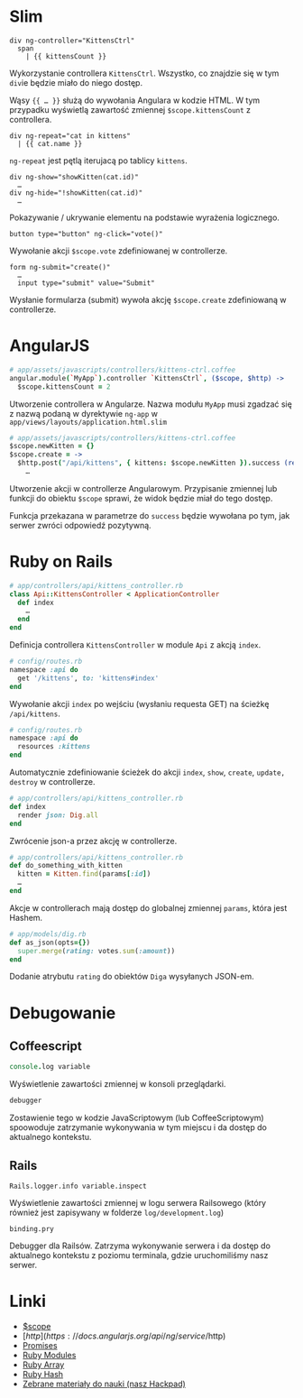 # Slim
```slim
div ng-controller="KittensCtrl"
  span
    | {{ kittensCount }}
```

Wykorzystanie controllera `KittensCtrl`. Wszystko, co znajdzie się w tym `div`ie będzie miało do niego dostęp.

Wąsy `{{ … }}` służą do wywołania Angulara w kodzie HTML. W tym przypadku wyświetlą zawartość zmiennej `$scope.kittensCount` z controllera.

```slim
div ng-repeat="cat in kittens"
  | {{ cat.name }}
```

`ng-repeat` jest pętlą iterujacą po tablicy `kittens`.

```slim
div ng-show="showKitten(cat.id)"
  …
div ng-hide="!showKitten(cat.id)"
  …
```

Pokazywanie / ukrywanie elementu na podstawie wyrażenia logicznego.

```slim
button type="button" ng-click="vote()"
```

Wywołanie akcji `$scope.vote` zdefiniowanej w controllerze.

```slim
form ng-submit="create()"
  …
  input type="submit" value="Submit"
```
Wysłanie formularza (submit) wywoła akcję `$scope.create` zdefiniowaną w controllerze.

# AngularJS
```coffee
# app/assets/javascripts/controllers/kittens-ctrl.coffee
angular.module(`MyApp`).controller `KittensCtrl`, ($scope, $http) ->
  $scope.kittensCount = 2
```

Utworzenie controllera w Angularze. Nazwa modułu `MyApp` musi zgadzać się z nazwą podaną w dyrektywie `ng-app` w `app/views/layouts/application.html.slim`

```coffee
# app/assets/javascripts/controllers/kittens-ctrl.coffee
$scope.newKitten = {}
$scope.create = ->
  $http.post("/api/kittens", { kittens: $scope.newKitten }).success (response) ->
    …
```
Utworzenie akcji w controllerze Angularowym. Przypisanie zmiennej lub funkcji do obiektu `$scope` sprawi, że widok będzie miał do tego dostęp.

Funkcja przekazana w parametrze do `success` będzie wywołana po tym, jak serwer zwróci odpowiedź pozytywną.

# Ruby on Rails
```ruby
# app/controllers/api/kittens_controller.rb
class Api::KittensController < ApplicationController
  def index
    …
  end
end
```

Definicja controllera `KittensController` w module `Api` z akcją `index`.

```ruby
# config/routes.rb
namespace :api do
  get '/kittens', to: 'kittens#index'
end
```

Wywołanie akcji `index` po wejściu (wysłaniu requesta GET) na ścieżkę `/api/kittens`.

```ruby
# config/routes.rb
namespace :api do
  resources :kittens
end
```

Automatycznie zdefiniowanie ścieżek do akcji `index`, `show`, `create`, `update,` `destroy` w controllerze.

```ruby
# app/controllers/api/kittens_controller.rb
def index
  render json: Dig.all
end
```

Zwrócenie json-a przez akcję w controllerze.

```ruby
# app/controllers/api/kittens_controller.rb
def do_something_with_kitten
  kitten = Kitten.find(params[:id])
  …
end
```

Akcje w controllerach mają dostęp do globalnej zmiennej `params`, która jest Hashem.

```ruby
# app/models/dig.rb
def as_json(opts={})
  super.merge(rating: votes.sum(:amount))
end
```

Dodanie atrybutu `rating` do obiektów `Diga` wysyłanych JSON-em.

# Debugowanie
## Coffeescript
```coffee
console.log variable
```

Wyświetlenie zawartości zmiennej w konsoli przeglądarki.

```coffee
debugger
```

Zostawienie tego w kodzie JavaScriptowym (lub CoffeeScriptowym) spoowoduje zatrzymanie wykonywania w tym miejscu i da dostęp do aktualnego kontekstu.

## Rails
```
Rails.logger.info variable.inspect
```

Wyświetlenie zawartości zmiennej w logu serwera Railsowego (który również jest zapisywany w folderze `log/development.log`)

```
binding.pry
```

Debugger dla Railsów. Zatrzyma wykonywanie serwera i da dostęp do aktualnego kontekstu z poziomu terminala, gdzie uruchomiliśmy nasz serwer.

# Linki

- [$scope](https://docs.angularjs.org/guide/scope)
- [$http](https://docs.angularjs.org/api/ng/service/$http)
- [Promises](https://thinkster.io/egghead/promises/)
- [Ruby Modules](http://www.tutorialspoint.com/ruby/ruby_modules.htm)
- [Ruby Array](http://www.ruby-doc.org/core-2.1.5/Array.html)
- [Ruby Hash](http://www.ruby-doc.org/core-2.1.4/Hash.html)
- [Zebrane materiały do nauki (nasz Hackpad)](https://monterail.hackpad.com/KNTAW-Zebrane-materiay-do-nauki-URBz0gV1GWI)

